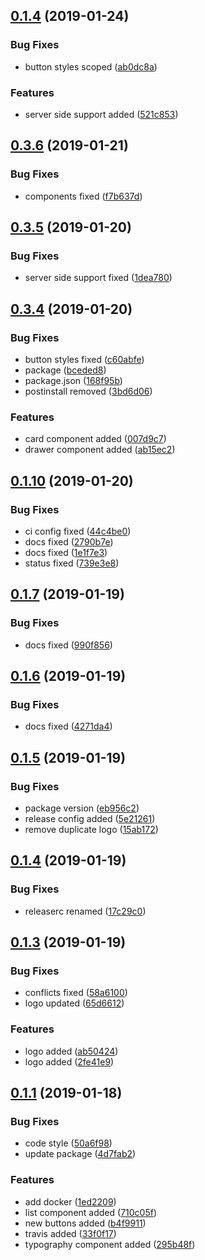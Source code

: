 <a name="0.1.4"></a>
## [0.1.4](https://github.com/glopezep/wolfi/compare/v0.3.6...v0.1.4) (2019-01-24)


### Bug Fixes

* button styles scoped ([ab0dc8a](https://github.com/glopezep/wolfi/commit/ab0dc8a))


### Features

* server side support added ([521c853](https://github.com/glopezep/wolfi/commit/521c853))



<a name="0.3.6"></a>
## [0.3.6](https://github.com/glopezep/wolfi/compare/v0.3.5...v0.3.6) (2019-01-21)


### Bug Fixes

* components fixed ([f7b637d](https://github.com/glopezep/wolfi/commit/f7b637d))



<a name="0.3.5"></a>
## [0.3.5](https://github.com/glopezep/wolfi/compare/v0.3.4...v0.3.5) (2019-01-20)


### Bug Fixes

* server side support fixed ([1dea780](https://github.com/glopezep/wolfi/commit/1dea780))



<a name="0.3.4"></a>
## [0.3.4](https://github.com/glopezep/wolfi/compare/v0.3.3...v0.3.4) (2019-01-20)


### Bug Fixes

* button styles fixed ([c60abfe](https://github.com/glopezep/wolfi/commit/c60abfe))
* package ([bceded8](https://github.com/glopezep/wolfi/commit/bceded8))
* package.json ([168f95b](https://github.com/glopezep/wolfi/commit/168f95b))
* postinstall removed ([3bd6d06](https://github.com/glopezep/wolfi/commit/3bd6d06))


### Features

* card component added ([007d9c7](https://github.com/glopezep/wolfi/commit/007d9c7))
* drawer component added ([ab15ec2](https://github.com/glopezep/wolfi/commit/ab15ec2))



<a name="0.1.10"></a>
## [0.1.10](https://github.com/glopezep/wolfi/compare/v0.1.9...v0.1.10) (2019-01-20)


### Bug Fixes

* ci config fixed ([44c4be0](https://github.com/glopezep/wolfi/commit/44c4be0))
* docs fixed ([2790b7e](https://github.com/glopezep/wolfi/commit/2790b7e))
* docs fixed ([1e1f7e3](https://github.com/glopezep/wolfi/commit/1e1f7e3))
* status fixed ([739e3e8](https://github.com/glopezep/wolfi/commit/739e3e8))



<a name="0.1.7"></a>
## [0.1.7](https://github.com/glopezep/wolfi/compare/v0.1.6...v0.1.7) (2019-01-19)


### Bug Fixes

* docs fixed ([990f856](https://github.com/glopezep/wolfi/commit/990f856))



<a name="0.1.6"></a>
## [0.1.6](https://github.com/glopezep/wolfi/compare/v0.1.5...v0.1.6) (2019-01-19)


### Bug Fixes

* docs fixed ([4271da4](https://github.com/glopezep/wolfi/commit/4271da4))



<a name="0.1.5"></a>
## [0.1.5](https://github.com/glopezep/wolfi/compare/v0.1.4...v0.1.5) (2019-01-19)


### Bug Fixes

* package version ([eb956c2](https://github.com/glopezep/wolfi/commit/eb956c2))
* release config added ([5e21261](https://github.com/glopezep/wolfi/commit/5e21261))
* remove duplicate logo ([15ab172](https://github.com/glopezep/wolfi/commit/15ab172))



<a name="0.1.4"></a>
## [0.1.4](https://github.com/glopezep/wolfi/compare/v0.1.3...v0.1.4) (2019-01-19)


### Bug Fixes

* releaserc renamed ([17c29c0](https://github.com/glopezep/wolfi/commit/17c29c0))



<a name="0.1.3"></a>
## [0.1.3](https://github.com/glopezep/wolfi/compare/v0.1.1...v0.1.3) (2019-01-19)


### Bug Fixes

* conflicts fixed ([58a6100](https://github.com/glopezep/wolfi/commit/58a6100))
* logo updated ([65d6612](https://github.com/glopezep/wolfi/commit/65d6612))


### Features

* logo added ([ab50424](https://github.com/glopezep/wolfi/commit/ab50424))
* logo added ([2fe41e9](https://github.com/glopezep/wolfi/commit/2fe41e9))



<a name="0.1.1"></a>
## [0.1.1](https://github.com/glopezep/wolfi/compare/1ed2209...v0.1.1) (2019-01-18)


### Bug Fixes

* code style ([50a6f98](https://github.com/glopezep/wolfi/commit/50a6f98))
* update package ([4d7fab2](https://github.com/glopezep/wolfi/commit/4d7fab2))


### Features

* add docker ([1ed2209](https://github.com/glopezep/wolfi/commit/1ed2209))
* list component added ([710c05f](https://github.com/glopezep/wolfi/commit/710c05f))
* new buttons added ([b4f9911](https://github.com/glopezep/wolfi/commit/b4f9911))
* travis added ([33f0f17](https://github.com/glopezep/wolfi/commit/33f0f17))
* typography component added ([295b48f](https://github.com/glopezep/wolfi/commit/295b48f))



